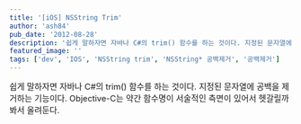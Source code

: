 ```yaml
---
title: '[iOS] NSString Trim'
author: 'ash84'
pub_date: '2012-08-28'
description: '쉽게 말하자면 자바나 C#의 trim() 함수를 하는 것이다. 지정된 문자열에 공백을 제거하는 기능이다. Objective-C는 약간 함수명이 서술적인 측면이 있어서 헷갈릴까봐서 올려둔다.'
featured_image: ''
tags: ['dev', 'IOS', 'NSString trim', 'NSString* 공백제거', '공백제거']
---
```



<span style="font-size: 11pt; ">쉽게 말하자면 자바나 C#의 trim() 함수를 하는 것이다. 지정된 문자열에 공백을 제거하는 기능이다. Objective-C는 약간 함수명이 서술적인 측면이 있어서 헷갈릴까봐서 올려둔다</span>. 

<script src="https://gist.github.com/3496329.js"></script>



